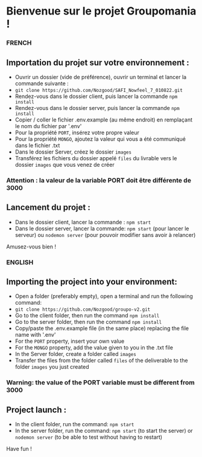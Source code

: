 # Bienvenue sur le projet Groupomania ! 

### FRENCH 
## Importation du projet sur votre environnement : 

- Ouvrir un dossier (vide de préférence), ouvrir un terminal et lancer la commande suivante :
- `git clone https://github.com/Nozgood/SAFI_Nowfeel_7_010822.git`
- Rendez-vous dans le dossier client, puis lancer la commande `npm install`
- Rendez-vous dans le dossier server, puis lancer la commande `npm install`
- Copier / coller le fichier .env.example (au même endroit) en remplaçant le nom du fichier par '.env' 
- Pour la propriété `PORT`, insérez votre propre valeur
- Pour la propriété `MONGO`, ajoutez la valeur qui vous a été communiqué dans le fichier .txt 
- Dans le dossier Server, créez le dossier `images`
- Transférez les fichiers du dossier appelé `files` du livrable vers le dossier `images` que vous venez de créer 

### Attention : la valeur de la variable PORT doit être différente de 3000 

## Lancement du projet : 

- Dans le dossier client, lancer la commande : `npm start`
- Dans le dossier server, lancer la commande: `npm start` (pour lancer le serveur) ou `nodemon server` (pour pouvoir modifier sans avoir à relancer)

Amusez-vous bien ! 

### ENGLISH
## Importing the project into your environment:

- Open a folder (preferably empty), open a terminal and run the following command:
- `git clone https://github.com/Nozgood/groupo-v2.git`
- Go to the client folder, then run the command `npm install`
- Go to the server folder, then run the command `npm install`
- Copy/paste the .env.example file (in the same place) replacing the file name with '.env'
- For the `PORT` property, insert your own value
- For the `MONGO` property, add the value given to you in the .txt file
- In the Server folder, create a folder called `images`
- Transfer the files from the folder called `files` of the deliverable to the folder `images` you just created


### Warning: the value of the PORT variable must be different from 3000

## Project launch :

- In the client folder, run the command: `npm start`
- In the server folder, run the command: `npm start` (to start the server) or `nodemon server` (to be able to test without having to restart)

Have fun !
